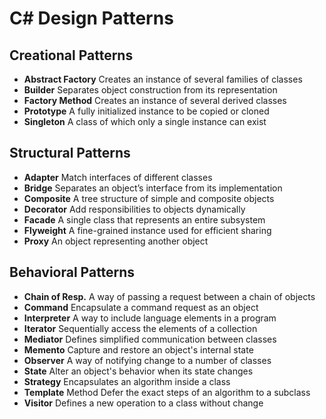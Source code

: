 # C# Design Patterns

## Creational Patterns
- **Abstract Factory** Creates an instance of several families of classes
- **Builder** Separates object construction from its representation
- **Factory Method** Creates an instance of several derived classes
- **Prototype**	A fully initialized instance to be copied or cloned
- **Singleton**	A class of which only a single instance can exist

## Structural Patterns
- **Adapter** Match interfaces of different classes
- **Bridge** Separates an object’s interface from its implementation
- **Composite**	A tree structure of simple and composite objects
- **Decorator**	Add responsibilities to objects dynamically
- **Facade** A single class that represents an entire subsystem
- **Flyweight**	A fine-grained instance used for efficient sharing
- **Proxy**	An object representing another object

## Behavioral Patterns
- **Chain of Resp.** A way of passing a request between a chain of objects
- **Command** Encapsulate a command request as an object
- **Interpreter** A way to include language elements in a program
- **Iterator** Sequentially access the elements of a collection
- **Mediator** Defines simplified communication between classes
- **Memento** Capture and restore an object's internal state
- **Observer** A way of notifying change to a number of classes
- **State**	Alter an object's behavior when its state changes
- **Strategy** Encapsulates an algorithm inside a class
- **Template** Method	Defer the exact steps of an algorithm to a subclass
- **Visitor** Defines a new operation to a class without change